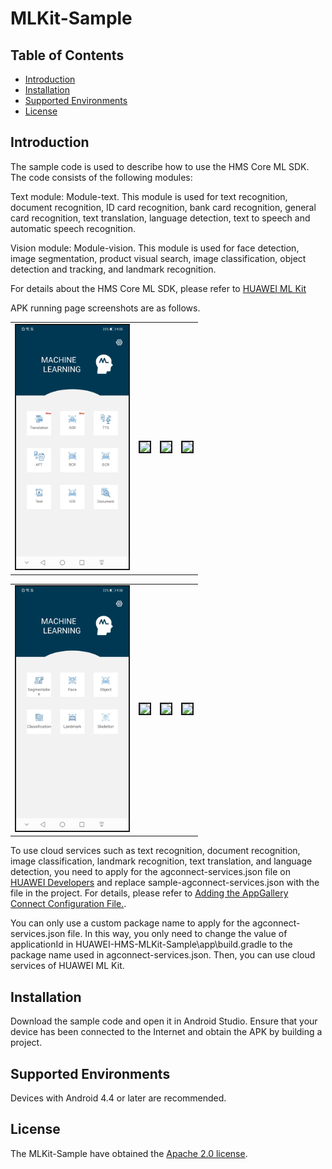 # MLKit-Sample


## Table of Contents

 * [Introduction](#introduction)
 * [Installation](#installation)
 * [Supported Environments](#supported-environments)
 * [License](#license)


## Introduction
The sample code is used to describe how to use the HMS Core ML SDK. The code consists of the following modules:

Text module: Module-text. This module is used for text recognition, document recognition,
ID card recognition, bank card recognition, general card recognition, text translation, language detection, text to speech and automatic speech recognition.

Vision module: Module-vision. This module is used for face detection, image segmentation,
product visual search, image classification, object detection and tracking, and landmark recognition.

For details about the HMS Core ML SDK, please refer to [HUAWEI ML Kit](https://developer.huawei.com/consumer/en/doc/development/HMS-Guides/ml-introduction-4)

APK running page screenshots are as follows.
<table><tr>
<td><img src="https://github.com/HMS-Core/hms-ml-demo/blob/master/MLKit-Sample/resources/mainText.jpg" width=180 title="main page" border=2></td>
<td><img src="https://github.com/HMS-Core/hms-ml-demo/blob/master/MLKit-Sample/resources/language.jpg" width=180 border=2></td>
<td><img src="https://github.com/HMS-Core/hms-ml-demo/blob/master/MLKit-Sample/resources/text.jpg" width=180 border=2></td>
<td><img src="https://github.com/HMS-Core/hms-ml-demo/blob/master/MLKit-Sample/resources/bcr.jpg" width=180 border=2></td>
</tr></table>

<table><tr>
<td><img src="https://github.com/HMS-Core/hms-ml-demo/blob/master/MLKit-Sample/resources/mainVision.jpg" width=180 title="main page" border=2></td>
<td><img src="https://github.com/HMS-Core/hms-ml-demo/blob/master/MLKit-Sample/resources/imageSegmentVideo.gif" width=180 border=2></td>
<td><img src="https://github.com/HMS-Core/hms-ml-demo/blob/master/MLKit-Sample/resources/face.jpg" width=180 border=2></td>
<td><img src="https://github.com/HMS-Core/hms-ml-demo/blob/master/MLKit-Sample/resources/object.jpg" width=180 border=2></td>
</tr></table>

To use cloud services such as text recognition, document recognition, image classification, landmark recognition,
text translation, and language detection, you need to apply for the agconnect-services.json file on
[HUAWEI Developers](https://developer.huawei.com/consumer/en/) and replace sample-agconnect-services.json
with the file in the project. For details, please refer to [Adding the AppGallery Connect Configuration File.](https://developer.huawei.com/consumer/en/doc/development/HMS-Guides/ml-add-agc).

You can only use a custom package name to apply for the agconnect-services.json file.
In this way, you only need to change the value of applicationId in HUAWEI-HMS-MLKit-Sample\app\build.gradle to the package name used in agconnect-services.json. Then, you can use cloud services of HUAWEI ML Kit.


## Installation
Download the sample code and open it in Android Studio. Ensure that your device has been connected to the Internet and obtain the APK by building a project.


## Supported Environments
Devices with Android 4.4 or later are recommended.


##  License
The MLKit-Sample have obtained the [Apache 2.0 license](http://www.apache.org/licenses/LICENSE-2.0).
